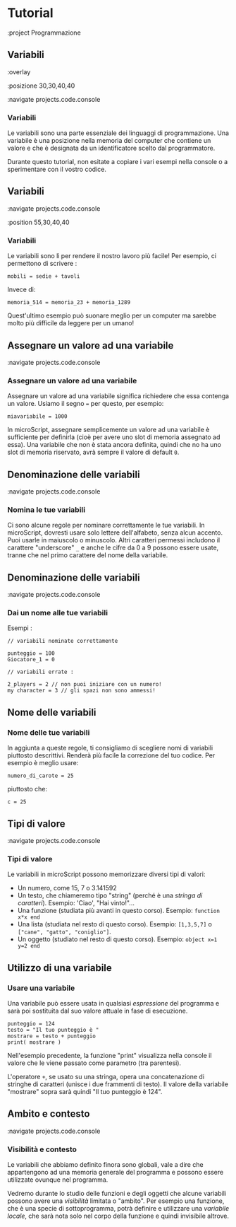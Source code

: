 # Tutorial

:project Programmazione

## Variabili

:overlay

:posizione 30,30,40,40

:navigate projects.code.console

### Variabili

Le variabili sono una parte essenziale dei linguaggi di programmazione. Una variabile
è una posizione nella memoria del computer che contiene un valore e che
è designata da un identificatore scelto dal programmatore.

Durante questo tutorial, non esitate a copiare i vari esempi nella console
o a sperimentare con il vostro codice.

## Variabili

:navigate projects.code.console

:position 55,30,40,40

### Variabili

Le variabili sono lì per rendere il nostro lavoro più facile! Per esempio, ci permettono di 
scrivere :

```
mobili = sedie + tavoli
```

Invece di:

```
memoria_514 = memoria_23 + memoria_1289
```

Quest'ultimo esempio può suonare meglio per un computer ma sarebbe molto più difficile
da leggere per un umano!

## Assegnare un valore ad una variabile

:navigate projects.code.console

### Assegnare un valore ad una variabile

Assegnare un valore ad una variabile significa richiedere che essa contenga un valore. Usiamo il
segno ```=``` per questo, per esempio:

```
miavariabile = 1000
```

In microScript, assegnare semplicemente un valore ad una variabile è sufficiente per definirla
(cioè per avere uno slot di memoria assegnato ad essa). Una variabile che non è stata ancora definita,
quindi che no ha uno slot di memoria riservato, avrà sempre il valore di default ```0```.

## Denominazione delle variabili

:navigate projects.code.console

### Nomina le tue variabili

Ci sono alcune regole per nominare correttamente le tue variabili. In microScript, dovresti
usare solo lettere dell'alfabeto, senza alcun accento. Puoi usarle in maiuscolo o minuscolo.
Altri caratteri permessi includono il carattere "underscore" ```_``` e anche le cifre da 0 a 9
possono essere usate, tranne che nel primo carattere del nome della variabile.


## Denominazione delle variabili

:navigate projects.code.console

### Dai un nome alle tue variabili

Esempi :
```
// variabili nominate correttamente

punteggio = 100
Giocatore_1 = 0

// variabili errate :

2_players = 2 // non puoi iniziare con un numero!
my character = 3 // gli spazi non sono ammessi!
```

## Nome delle variabili

### Nome delle tue variabili

In aggiunta a queste regole, ti consigliamo di scegliere nomi di variabili piuttosto
descrittivi. Renderà più facile la correzione del tuo codice.
Per esempio è meglio usare:

```
numero_di_carote = 25
```

piuttosto che:

```
c = 25
```

## Tipi di valore

:navigate projects.code.console

### Tipi di valore

Le variabili in microScript possono memorizzare diversi tipi di valori:

* Un numero, come 15, 7 o 3.141592
* Un testo, che chiameremo tipo "string" (perché è una *stringa di caratteri*). Esempio: 'Ciao',
"Hai vinto!"...
* Una funzione (studiata più avanti in questo corso). Esempio: ```function x*x end```
* Una lista (studiata nel resto di questo corso). Esempio: ```[1,3,5,7]``` o ```["cane", "gatto", "coniglio"]```.
* Un oggetto (studiato nel resto di questo corso). Esempio: ```object x=1 y=2 end```

## Utilizzo di una variabile

### Usare una variabile

Una variabile può essere usata in qualsiasi *espressione* del programma e sarà poi
sostituita dal suo valore attuale in fase di esecuzione.

```
punteggio = 124
testo = "Il tuo punteggio è "
mostrare = testo + punteggio
print( mostrare )
```

Nell'esempio precedente, la funzione "print" visualizza nella console il valore
che le viene passato come parametro (tra parentesi).

L'operatore ```+```, se usato su una stringa, opera una
concatenazione di stringhe di caratteri (unisce i due frammenti di testo). Il valore
della variabile "mostrare" sopra sarà quindi "Il tuo punteggio è 124".

## Ambito e contesto

:navigate projects.code.console

### Visibilità e contesto

Le variabili che abbiamo definito finora sono globali, vale a dire che
appartengono ad una memoria generale del programma e possono essere utilizzate ovunque nel programma.

Vedremo durante lo studio delle funzioni e degli oggetti che alcune variabili possono avere
una *visibilità* limitata o "ambito". Per esempio una funzione, che è una specie di sottoprogramma,
potrà definire e utilizzare una *variabile locale*, che sarà nota solo nel corpo
della funzione e quindi invisibile altrove.
